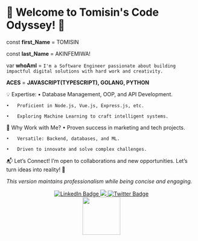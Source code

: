 # 🚀 Welcome to Tomisin's Code Odyssey! 👋

const **first_Name** = TOMISIN 

const **last_Name** = AKINFEMIWA!

var **whoAmI** = `I'm a Software Engineer passionate about building impactful digital solutions with hard work and creativity.`

**ACES** = **JAVASCRIPT(TYPESCRIPT), GOLANG, PYTHON**

💡 Expertise:
	•	Database Management, OOP, and API Development.

	•	Proficient in Node.js, Vue.js, Express.js, etc.
 
	•	Exploring Machine Learning to craft intelligent systems.

🌟 Why Work with Me?
	•	Proven success in marketing and tech projects.
 
	•	Versatile: Backend, databases, and ML.
 
	•	Driven to innovate and solve complex challenges.

📬 Let’s Connect!
I’m open to collaborations and new opportunities. Let’s turn ideas into reality! 🚀

*This version maintains professionalism while being concise and engaging.*
<div id="header" align="center">
   <div id="badges">
  <a href="https://www.linkedin.com/in/tomisin-akinfemiwa/">
    <img src="https://img.shields.io/badge/LinkedIn-blue?style=for-the-badge&logo=linkedin&logoColor=white" alt="LinkedIn Badge"/>
  </a>
  <a href="https://www.instagram.com/ak_tomisin/">
    <img src="https://img.shields.io/badge/Instagram-E4405F?style=for-the-badge&logo=instagram&logoColor=white"/>
  </a>
  <a href="https://www.sotwe.com/Ak_Tomisin?lang=en">
    <img src="https://img.shields.io/badge/Twitter-blue?style=for-the-badge&logo=twitter&logoColor=white" alt="Twitter Badge"/>
  </a>
</div>
  <img src="https://media.giphy.com/media/v1.Y2lkPTc5MGI3NjExdXl4cXo0emFtcHdsZ3p0aWFkNWt5bmhsNHhlMTIwOW9odWp5aG5tMiZlcD12MV9pbnRlcm5hbF9naWZfYnlfaWQmY3Q9cw/M9gbBd9nbDrOTu1Mqx/giphy.gif" width="100"/>
</div>
